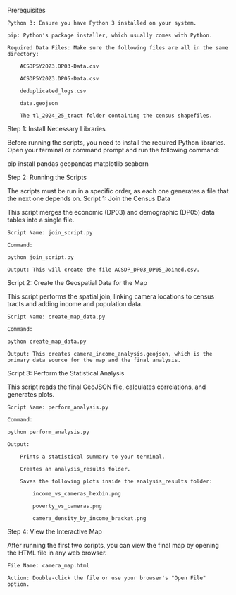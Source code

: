 Prerequisites

    Python 3: Ensure you have Python 3 installed on your system.

    pip: Python's package installer, which usually comes with Python.

    Required Data Files: Make sure the following files are all in the same directory:

        ACSDP5Y2023.DP03-Data.csv

        ACSDP5Y2023.DP05-Data.csv

        deduplicated_logs.csv

        data.geojson

        The tl_2024_25_tract folder containing the census shapefiles.

Step 1: Install Necessary Libraries

Before running the scripts, you need to install the required Python libraries. Open your terminal or command prompt and run the following command:

pip install pandas geopandas matplotlib seaborn

Step 2: Running the Scripts

The scripts must be run in a specific order, as each one generates a file that the next one depends on.
Script 1: Join the Census Data

This script merges the economic (DP03) and demographic (DP05) data tables into a single file.

    Script Name: join_script.py

    Command:

    python join_script.py

    Output: This will create the file ACSDP_DP03_DP05_Joined.csv.

Script 2: Create the Geospatial Data for the Map

This script performs the spatial join, linking camera locations to census tracts and adding income and population data.

    Script Name: create_map_data.py

    Command:

    python create_map_data.py

    Output: This creates camera_income_analysis.geojson, which is the primary data source for the map and the final analysis.

Script 3: Perform the Statistical Analysis

This script reads the final GeoJSON file, calculates correlations, and generates plots.

    Script Name: perform_analysis.py

    Command:

    python perform_analysis.py

    Output:

        Prints a statistical summary to your terminal.

        Creates an analysis_results folder.

        Saves the following plots inside the analysis_results folder:

            income_vs_cameras_hexbin.png

            poverty_vs_cameras.png

            camera_density_by_income_bracket.png

Step 4: View the Interactive Map

After running the first two scripts, you can view the final map by opening the HTML file in any web browser.

    File Name: camera_map.html

    Action: Double-click the file or use your browser's "Open File" option.
